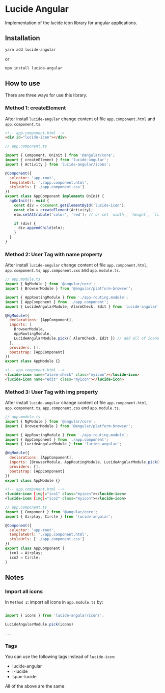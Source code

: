 # Lucide Angular

Implementation of the lucide icon library for angular applications.

## Installation

```sh
yarn add lucide-angular
```

or

```sh
npm install lucide-angular
```

## How to use

There are three ways for use this library.

### Method 1: createElement

After install `lucide-angular` change content of file `app.component.html` and `app.component.ts`.

```html
<!-- app.component.html -->
<div id="lucide-icon"></div>
```

```js
// app.component.ts

import { Component, OnInit } from '@angular/core';
import { createElement } from 'lucide-angular';
import { Activity } from 'lucide-angular/icons';

@Component({
  selector: 'app-root',
  templateUrl: './app.component.html',
  styleUrls: ['./app.component.css']
})
export class AppComponent implements OnInit {
  ngOnInit(): void {
    const div = document.getElementById('lucide-icon');
    const elm = createElement(Activity);
    elm.setAttribute('color', 'red'); // or set `width`, `height`, `fill`, `stroke-width`, ...

    if (div) {
      div.appendChild(elm);
    }
  }
}
```

### Method 2: User **Tag** with **name** property

After install `lucide-angular` change content of file `app.component.html`, `app.component.ts`, `app.component.css` and `app.module.ts`.

```js
// app.module.ts
import { NgModule } from '@angular/core';
import { BrowserModule } from '@angular/platform-browser';

import { AppRoutingModule } from './app-routing.module';
import { AppComponent } from './app.component';
import { LucideAngularModule, AlarmCheck, Edit } from 'lucide-angular';

@NgModule({
  declarations: [AppComponent],
  imports: [
    BrowserModule,
    AppRoutingModule,
    LucideAngularModule.pick({ AlarmCheck, Edit }) // add all of icons that is imported.
  ],
  providers: [],
  bootstrap: [AppComponent]
})
export class AppModule {}
```

```html
<!-- app.component.html -->
<lucide-icon name="alarm-check" class="myicon"></lucide-icon>
<lucide-icon name="edit" class="myicon"></lucide-icon>
```

### Method 3: User **Tag** with **img** property

After install `lucide-angular` change content of file `app.component.html`, `app.component.ts`, `app.component.css` and `app.module.ts`.

```js
// app.module.ts
import { NgModule } from '@angular/core';
import { BrowserModule } from '@angular/platform-browser';

import { AppRoutingModule } from './app-routing.module';
import { AppComponent } from './app.component';
import { LucideAngularModule } from 'lucide-angular';

@NgModule({
  declarations: [AppComponent],
  imports: [BrowserModule, AppRoutingModule, LucideAngularModule.pick({})],
  providers: [],
  bootstrap: [AppComponent]
})
export class AppModule {}
```

```xml
<!-- app.component.html -->
<lucide-icon [img]="ico1" class="myicon"></lucide-icon>
<lucide-icon [img]="ico2" class="myicon"></lucide-icon>
```

```js
// app.component.ts
import { Component } from '@angular/core';
import { Airplay, Circle } from 'lucide-angular';

@Component({
  selector: 'app-root',
  templateUrl: './app.component.html',
  styleUrls: ['./app.component.css']
})
export class AppComponent {
  ico1 = Airplay;
  ico2 = Circle;
}
```

## Notes

### Import all icons

In `Method 2`: import all icons in `app.module.ts` by:

```js

import { icons } from 'lucide-angular/icons';

LucideAngularModule.pick(icons)

...
```

### Tags

You can use the following tags instead of `lucide-icon`:

- lucide-angular
- i-lucide
- span-lucide

All of the above are the same
